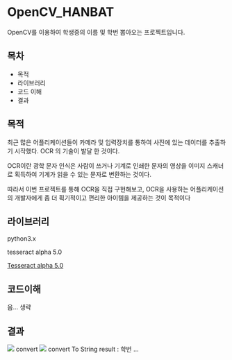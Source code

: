 <h1>OpenCV_HANBAT</h1>
<p>OpenCV를 이용하여 학생증의 이름 및 학번 뽑아오는 프로젝트입니다.</p>

<h2>목차</h2>
<ul>
  <li><span>목적</span></li>
  <li><span>라이브러리</span></li>
  <li><span>코드 이해</span></li>
  <li><span>결과</span></li>
</ul>

<h2>목적</h2>
<p>최근 많은 어플리케이션들이 카메라 및 입력장치를 통하여 사진에 있는 데이터를 추출하기 시작했다. OCR 의 기술이 발달 한 것이다.</p>
<p>OCR이란 광학 문자 인식은 사람이 쓰거나 기계로 인쇄한 문자의 영상을 이미지 스캐너로 획득하여 기계가 읽을 수 있는 문자로 변환하는 것이다.</p>
<p>따라서 이번 프로젝트를 통해 OCR을 직접 구현해보고, OCR을 사용하는 어플리케이션의 개발자에게 좀 더 획기적이고 편리한 아이템을 제공하는 것이 목적이다</p>

<h2>라이브러리</h2>
<p>python3.x</p>
<p>tesseract alpha 5.0</p>
<a href="https://github.com/UB-Mannheim/tesseract/wiki" target="_blank">Tesseract alpha 5.0</a>

<h2>코드이해</h2>
<p>음... 생략</p>

<h2>결과</h2>
<img src="./test_images/screenshot/kimjunho.JPG"/>
<span>convert</span>
<img src="./src/Hanbat_10_20200625093944.jpg"/>
<span>convert To String</span>
<span>result : 학번 ... </span>
